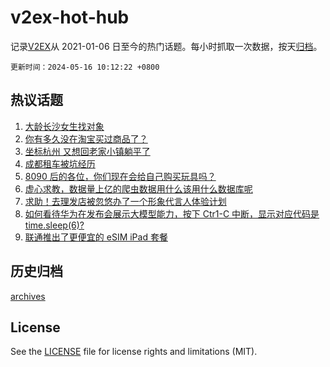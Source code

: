 # v2ex-hot-hub

 记录[V2EX](https://www.v2ex.com/)从 2021-01-06 日至今的热门话题。每小时抓取一次数据，按天[归档](archives)。

`更新时间：2024-05-16 10:12:22 +0800`

## 热议话题

1. [大龄长沙女生找对象](https://www.v2ex.com/t/1040998)
1. [你有多久没在淘宝买过商品了？](https://www.v2ex.com/t/1040955)
1. [坐标杭州 又想回老家小镇躺平了](https://www.v2ex.com/t/1041037)
1. [成都租车被坑经历](https://www.v2ex.com/t/1040882)
1. [8090 后的各位，你们现在会给自己购买玩具吗？](https://www.v2ex.com/t/1041178)
1. [虚心求教，数据量上亿的爬虫数据用什么该用什么数据库呢](https://www.v2ex.com/t/1040896)
1. [求助！去理发店被忽悠办了一个形象代言人体验计划](https://www.v2ex.com/t/1041046)
1. [如何看待华为在发布会展示大模型能力，按下 Ctr1-C 中断，显示对应代码是 time.sleep(6)?](https://www.v2ex.com/t/1041177)
1. [联通推出了更便宜的 eSIM iPad 套餐](https://www.v2ex.com/t/1040926)

## 历史归档

[archives](archives)

## License

See the [LICENSE](LICENSE) file for license rights and limitations (MIT).
